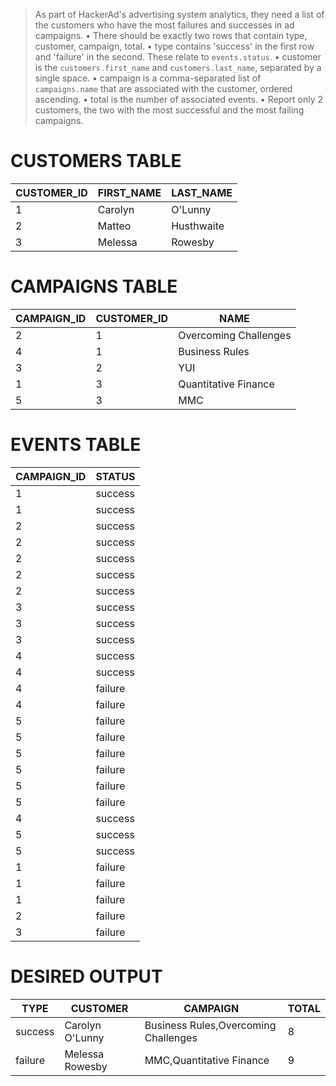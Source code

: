 > As part of HackerAd's advertising system analytics, they need a list of the customers who have the most failures and successes in ad campaigns.
• There should be exactly two rows that contain type, customer, campaign, total.
• type contains 'success' in the first row and 'failure' in the second. These relate to `events.status`.
• customer is the `customers.first_name` and `customers.last_name`, separated by a single space.
• campaign is a comma-separated list of `campaigns.name` that are associated with the customer, ordered ascending.
• total is the number of associated events.
• Report only 2 customers, the two with the most successful and the most failing campaigns.

# CUSTOMERS TABLE
|CUSTOMER_ID|FIRST_NAME|LAST_NAME |
|-----------|----------|----------|
|1          |Carolyn   |O'Lunny   |
|2          |Matteo    |Husthwaite|
|3          |Melessa   |Rowesby   |

# CAMPAIGNS TABLE
|CAMPAIGN_ID|CUSTOMER_ID|NAME                 |
|-----------|-----------|---------------------|
|2          |1          |Overcoming Challenges|
|4          |1          |Business Rules       |
|3          |2          |YUI                  |
|1          |3          |Quantitative Finance |
|5          |3          |MMC                  |

# EVENTS TABLE
|CAMPAIGN_ID|STATUS |
|-----------|-------|
|1          |success|
|1          |success|
|2          |success|
|2          |success|
|2          |success|
|2          |success|
|2          |success|
|3          |success|
|3          |success|
|3          |success|
|4          |success|
|4          |success|
|4          |failure|
|4          |failure|
|5          |failure|
|5          |failure|
|5          |failure|
|5          |failure|
|5          |failure|
|5          |failure|
|4          |success|
|5          |success|
|5          |success|
|1          |failure|
|1          |failure|
|1          |failure|
|2          |failure|
|3          |failure|

# DESIRED OUTPUT
|TYPE   |CUSTOMER       |CAMPAIGN                            |TOTAL|
|-------|---------------|------------------------------------|-----|
|success|Carolyn O'Lunny|Business Rules,Overcoming Challenges|8    |
|failure|Melessa Rowesby|MMC,Quantitative Finance            |9    |
